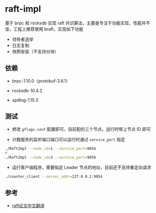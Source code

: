 # raft-impl

基于 brpc 和 rocksdb 实现 raft 共识算法，主要是专注于功能实现，性能并不佳，工程上推荐使用 braft，实现如下功能
* 领导者选举
* 日志复制
* 快照安装（不支持分块）

## 依赖

* brpc-1.10.0（protobuf-3.6.1）

* rocksdb-10.4.2

* spdlog-1.15.3

## 测试

* 修改 `gflags.conf` 配置即可，目前配的三个节点，运行时带上节点 ID 即可

* 计数服务的监听端口端口可以运行时通过 `service_port` 指定

```bash
./RaftImpl --node_id=1 --service_port=9054
#...
./RaftImpl --node_id=3 --service_port=9056
```

* 运行客户端程序，需要指定 Leader 节点的地址，目前还不支持重定向请求

```bash
./counter_client --server_addr=127.0.0.1:9054
```

## 参考

* [raft论文中文翻译](https://github.com/maemual/raft-zh_cn/blob/master/raft-zh_cn.md)